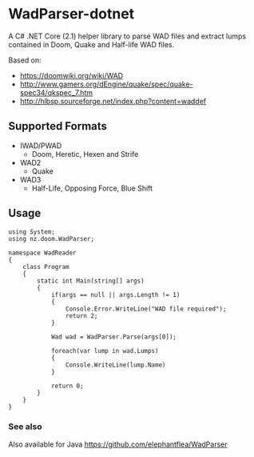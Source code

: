 # WadParser-dotnet
A C# .NET Core (2.1) helper library to parse WAD files and extract lumps contained in Doom, Quake and Half-life WAD files.

Based on:
* https://doomwiki.org/wiki/WAD
* http://www.gamers.org/dEngine/quake/spec/quake-spec34/qkspec_7.htm
* http://hlbsp.sourceforge.net/index.php?content=waddef

## Supported Formats
* IWAD/PWAD
  * Doom, Heretic, Hexen and Strife
* WAD2
  * Quake
* WAD3
  * Half-Life, Opposing Force, Blue Shift
  
## Usage
```
using System;
using nz.doom.WadParser;

namespace WadReader
{
    class Program
    {
        static int Main(string[] args)
        {
            if(args == null || args.Length != 1)
            {
                Console.Error.WriteLine("WAD file required");
                return 2;
            }

            Wad wad = WadParser.Parse(args[0]);

            foreach(var lump in wad.Lumps)
            {
                Console.WriteLine(lump.Name)
            }

            return 0;
        }
    }
}
```
### See also
Also available for Java https://github.com/elephantflea/WadParser